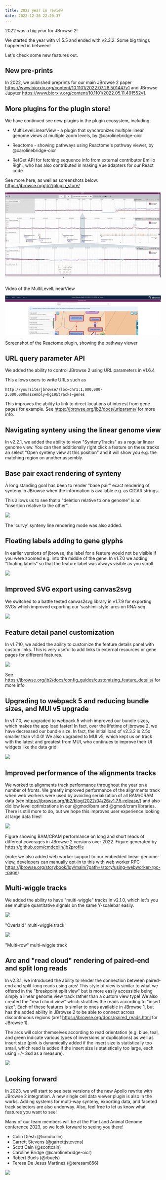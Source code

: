 ```yaml
---
title: 2022 year in review
date: 2022-12-26 22:20:37
---
```


2022 was a big year for JBrowse 2!

We started the year with v1.5.5 and ended with v2.3.2. Some big things happened
in between!

Let's check some new features out.

## New pre-prints

In 2022, we published preprints for our main JBrowse 2 paper
https://www.biorxiv.org/content/10.1101/2022.07.28.501447v1 and JBrowse Jupyter
https://www.biorxiv.org/content/10.1101/2022.05.11.491552v1.

## More plugins for the plugin store!

We have continued see new plugins in the plugin ecosystem, including:

- MultiLevelLinearView - a plugin that synchronizes multiple linear genome views
  at multiple zoom levels, by @carolinebridge-oicr

- Reactome - showing pathways using Reactome's pathway viewer, by
  @carolinebridge-oicr

- RefGet API for fetching sequence info from external contributor Emilio Righi,
  who has also contributed in making Vue adapters for our React code

See more here, as well as screenshots below:
https://jbrowse.org/jb2/plugin_store/

![](https://github.com/GMOD/jbrowse-plugin-multilevel-linear-view/raw/main/img/mllv.gif)

Video of the MultiLevelLinearView

![](https://raw.githubusercontent.com/GMOD/jbrowse-plugin-list/main/img/reactome-screenshot-fs8.png)

Screenshot of the Reactome plugin, showing the pathway viewer

## URL query parameter API

We added the ability to control JBrowse 2 using URL parameters in v1.6.4

This allows users to write URLs such as

```
http://yoursite/jbrowse/?loc=chr1:1,000,000-2,000,000&assembly=hg19&tracks=genes
```

This improves the ability to link to direct locations of interest from gene
pages for example. See https://jbrowse.org/jb2/docs/urlparams/ for more info.

## Navigating synteny using the linear genome view

In v2.2.1, we added the ability to view "SyntenyTracks" as a regular linear
genome view. You can then additionally right click a feature on these tracks an
select "Open synteny view at this position" and it will show you e.g. the
matching region on another assembly.

## Base pair exact rendering of synteny

A long standing goal has been to render "base pair" exact rendering of synteny
in JBrowse when the information is available e.g. as CIGAR strings.

This allows us to see that a "deletion relative to one genome" is an "insertion
relative to the other".

![](https://user-images.githubusercontent.com/6511937/208767035-90f1fb23-0fa4-468a-8095-14dc597014b2.png)

The 'curvy' synteny line rendering mode was also added.

## Floating labels adding to gene glyphs

In earlier versions of jbrowse, the label for a feature would not be visible if
you were zoomed e.g. into the middle of the gene. In v1.7.0 we adding "floating
labels" so that the feature label was always visible as you scroll.

![](https://user-images.githubusercontent.com/6511937/163470981-cfbd4464-bd5a-4421-8d9c-c8e6bb2d19bc.png)

## Improved SVG export using canvas2svg

We switched to a battle tested canvas2svg library in v1.7.9 for exporting SVGs
which improved exporting our 'sashimi-style' arcs on RNA-seq.

![](https://user-images.githubusercontent.com/6511937/171530346-8466465f-fbae-49bd-a099-1acb2baddf1d.png)

## Feature detail panel customization

In v1.7.10, we added the ability to customize the feature details panel with
custom links. This is very useful to add links to external resources or gene
pages for different features.

![](https://user-images.githubusercontent.com/6511937/173461279-1afebb28-5928-47c1-8157-ecd2427a7fb2.png)

See https://jbrowse.org/jb2/docs/config_guides/customizing_feature_details/ for
more info

## Upgrading to webpack 5 and reducing bundle sizes, and MUI v5 upgrade

In v1.7.0, we upgraded to webpack 5 which improved our bundle sizes, which makes
the app load faster! In fact, over the lifetime of jbrowse 2, we have decreased
our bundle size. In fact, the initial load of v2.3.2 is 2.5x smaller than
v1.0.0! We also upgraded to MUI v5, which kept us on track with the latest and
greatest from MUI, who continues to improve their UI widgets like the data grid.

![](https://user-images.githubusercontent.com/6511937/209866358-a4d11fc9-e829-48b2-aa09-0ed567ba19c6.png)

## Improved performance of the alignments tracks

We worked to alignments track performance throughout the year on a number of
fronts. We greatly improved performance of the alignments track when web workers
were used by avoiding serialization of all BAM/CRAM data (see
https://jbrowse.org/jb2/blog/2022/04/26/v1.7.5-release/) and also did low level
optimizations in our @gmod/bam and @gmod/cram libraries. There is still more to
do, but we hope this improves user experience looking at large data files!

![](https://user-images.githubusercontent.com/6511937/210905612-1aaa7af4-d863-444d-93ed-0cea46c8e49a.png)

Figure showing BAM/CRAM performance on long and short reads of different
coverages in JBrowse 2 versions over 2022. Figure generated by
https://github.com/cmdcolin/jb2profile

(note: we also added web worker support to our embedded linear-genome-view,
developers can manually opt-in to this with web worker RPC
https://jbrowse.org/storybook/lgv/main/?path=/story/using-webworker-rpc--page)

## Multi-wiggle tracks

We added the ability to have "multi-wiggle" tracks in v2.1.0, which let's you
see multiple quantitative signals on the same Y-scalebar easily.

![](https://user-images.githubusercontent.com/6511937/181639797-69294456-cbe6-403a-9131-98af27c849f3.png)

"Overlaid" multi-wiggle track

![](https://user-images.githubusercontent.com/6511937/181639088-9159d60d-a49d-4601-bfb8-6201a26dc185.png)

"Multi-row" multi-wiggle track

## Arc and "read cloud" rendering of paired-end and split long reads

In v2.3.1, we introduced the ability to render the connection between paired-end
and split-long reads using arcs! This style of view is similar to what we
offered in the "breakpoint split view" but is more easily accessible being
simply a linear genome view track rather than a custom view type! We also
created the "read cloud view" which stratifies the reads according to "insert
size". Each of these features is similar to ones available in JBrowse 1, but has
the added ability in JBrowse 2 to be able to connect across discontinuous
regions (xref https://jbrowse.org/docs/paired_reads.html for JBrowse 1).

The arcs will color themselves according to read orientation (e.g. blue, teal,
and green indicate various types of inversions or duplications) as well as
insert size (pink is dynamically added if the insert size is statistically too
small, which read is added if the insert size is statistically too large, each
using +/- 3sd as a measure).

![](https://user-images.githubusercontent.com/6511937/205730944-07347472-a9e6-44b9-8c8c-ca4380a3c75a.png)

## Looking forward

In 2023, we will start to see beta versions of the new Apollo rewrite with
JBrowse 2 integration. A new single cell data viewer plugin is also in the
works. Adding systems for multi-way synteny, exporting data, and faceted track
selectors are also underway. Also, feel free to let us know what features you
want to see!

Many of our team members will be at the Plant and Animal Genome conference 2023,
so we look forward to seeing you there!

- Colin Diesh (@cmdcolin)
- Garrett Stevens (@garrettjstevens)
- Scott Cain (@scottcain)
- Caroline Bridge (@carolinebridge-oicr)
- Robert Buels (@rbuels)
- Teresa De Jesus Martinez (@teresam856)

![](https://user-images.githubusercontent.com/6511937/209866326-f14c9f15-0d00-48a3-966f-ce8c5eb26af2.png)
